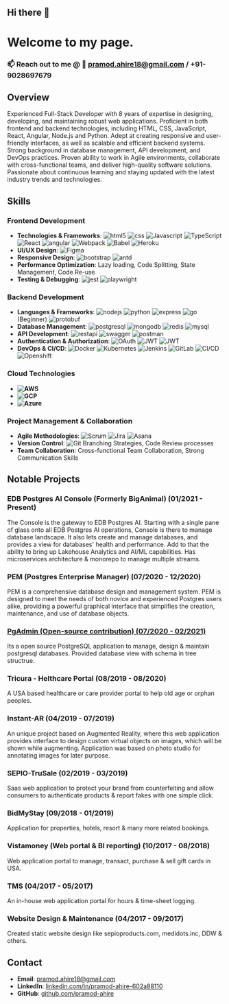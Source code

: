## Hi there 👋

# Welcome to my page. 

### 📫  Reach out to me @ 📧  pramod.ahire18@gmail.com / +91-9028697679

## Overview

Experienced Full-Stack Developer with 8 years of expertise in designing, developing, and maintaining robust web applications. Proficient in both frontend and backend technologies, including HTML, CSS, JavaScript, React, Angular, Node.js and Python. Adept at creating responsive and user-friendly interfaces, as well as scalable and efficient backend systems. Strong background in database management, API development, and DevOps practices. Proven ability to work in Agile environments, collaborate with cross-functional teams, and deliver high-quality software solutions. Passionate about continuous learning and staying updated with the latest industry trends and technologies.

## Skills

### Frontend Development
- **Technologies & Frameworks**: <img alt="html5" src="https://img.shields.io/badge/-HTML5-E34F26?style=flat&logo=html5&logoColor=white" /> <img alt="css" src="https://img.shields.io/badge/-CSS-1572B6?style=flat&logo=css3&logoColor=white" /> <img alt="Javascript" src="https://img.shields.io/badge/-Javascript-f7df1e?style=flat&logo=javascript&logoColor=white" /> <img alt="TypeScript" src="https://img.shields.io/badge/-TypeScript-007ACC?style=flat&logo=typescript&logoColor=white" /> <img alt="React" src="https://img.shields.io/badge/-React-45b8d8?style=flat&logo=react&logoColor=white" /> <img alt="angular" src="https://img.shields.io/badge/-Angular-BD032D?style=flat&logo=angular&logoColor=white" /> <img alt="Webpack" src="https://img.shields.io/badge/-Webpack-8DD6F9?style=flat&logo=webpack&logoColor=white" /> <img alt="Babel" src="https://img.shields.io/badge/-Babel-f9dc3e?style=flat&logo=babel&logoColor=white" /> <img alt="Heroku" src="https://img.shields.io/badge/-Heroku-430098?style=flat&logo=heroku&logoColor=white" />
- **UI/UX Design**: <img alt="Figma" src="https://img.shields.io/badge/-Figma-black?style=flat&logo=figma&logoColor=white" />
- **Responsive Design**: <img alt="bootstrap" src="https://img.shields.io/badge/-Bootstrap-780FF0?style=flat&logo=bootstrap&logoColor=white" /> <img alt="antd" src="https://img.shields.io/badge/-AntD-1181F6?style=flat&logo=antd&logoColor=white" />
- **Performance Optimization**: Lazy loading, Code Splitting, State Management, Code Re-use
- **Testing & Debugging**: <img alt="jest" src="https://img.shields.io/badge/-Jest-C21324?style=flat&logo=jest&logoColor=white" /> <img alt="playwright" src="https://img.shields.io/badge/-Playwright-1D8920?style=flat&logo=playwright&logoColor=white" />

### Backend Development
- **Languages & Frameworks**: <img alt="nodejs" src="https://img.shields.io/badge/-NodeJS-669C5A?style=flat&logoColor=white" /> <img alt="python" src="https://img.shields.io/badge/-Python-3970A2?style=flat&logo=python&logoColor=white" /> <img alt="express" src="https://img.shields.io/badge/-ExpressJS-F4D921?style=flat&logo=express&logoColor=grey&color=white" /> <img alt="go" src="https://img.shields.io/badge/-Go-08A6D0?style=flat&logo=go&logoColor=white" /> (Beginner) <img alt="protobuf" src="https://img.shields.io/badge/-Protobuf-D44338?style=flat&logo=protobuf&logoColor=white" />
- **Database Management**: <img alt="postgresql" src="https://img.shields.io/badge/-PostgreSQL-13608F?style=flat&logo=postgresql&logoColor=white" /> <img alt="mongodb" src="https://img.shields.io/badge/-MongoDB-14A44D?style=flat&logo=mongodb&logoColor=white" /> <img alt="redis" src="https://img.shields.io/badge/-Redis-BF2E2A?style=flat&logo=redis&logoColor=white" /> <img alt="mysql" src="https://img.shields.io/badge/-MySQL-13608F?style=flat&logo=mysql&logoColor=white" />
- **API Development**: <img alt="restapi" src="https://img.shields.io/badge/-RESTFUL_API's-F163F7?style=flat&logo=restapi&logoColor=white" /> <img alt="swagger" src="https://img.shields.io/badge/-Swagger-6A9503?style=flat&logo=swagger&logoColor=white" /> <img alt="postman" src="https://img.shields.io/badge/-Postman-F56833?style=flat&logo=postman&logoColor=white" />
- **Authentication & Authorization**: <img alt="OAuth" src="https://img.shields.io/badge/-OAuth-green?style=flat&logo=oauth&logoColor=white" /> <img alt="JWT" src="https://img.shields.io/badge/-JWT-01B9F1?style=flat&logo=jwt&logoColor=white" /> <img alt="JWT" src="https://img.shields.io/badge/-Session_Based_Authentication-blue?style=flat&logo=jwt&logoColor=white" />
- **DevOps & CI/CD**: <img alt="Docker" src="https://img.shields.io/badge/-Docker-008DDB?style=flat&logo=docker&logoColor=white" /> <img alt="Kubernetes" src="https://img.shields.io/badge/-Kubernetes-3069DD?style=flat&logo=kubernetes&logoColor=white" /> <img alt="Jenkins" src="https://img.shields.io/badge/-Jenkins-CD3631?style=flat&logo=Jenkins&logoColor=white" /> <img alt="GitLab" src="https://img.shields.io/badge/-GitLab-F69A19?style=flat&logo=GitLab&logoColor=white" /> <img alt="CI/CD" src="https://img.shields.io/badge/-CI/CD-88BF3D?style=flat&logo=cicd&logoColor=white" /> <img alt="Openshift" src="https://img.shields.io/badge/-Openshift-D41F2C?style=flat&logo=redhat&logoColor=white" />
  
### Cloud Technologies
- **<img alt="AWS" src="https://img.shields.io/badge/-AWS-F69400?style=flat&logo=amazon&logoColor=white" />**
- **<img alt="GCP" src="https://img.shields.io/badge/-GCP-3F80EC?style=flat&logo=google&logoColor=white" />**
- **<img alt="Azure" src="https://img.shields.io/badge/-Azure-0285CF?style=flat&logo=microsoft-azure&logoColor=white" />**

### Project Management & Collaboration
- **Agile Methodologies**: <img alt="Scrum" src="https://img.shields.io/badge/-Scrum-198EAB?style=flat&logo=scrum&logoColor=white" /> <img alt="Jira" src="https://img.shields.io/badge/-Jira-1A73E9?style=flat&logo=Jira&logoColor=white" /> <img alt="Asana" src="https://img.shields.io/badge/-Asana-F75A87?style=flat&logo=asana&logoColor=white" />
- **Version Control**: <img alt="Git" src="https://img.shields.io/badge/-Git-E84D32?style=flat&logo=git&logoColor=white" /> Branching Strategies, Code Review processes
- **Team Collaboration**: Cross-functional Team Collaboration, Strong Communication Skills

## Notable Projects

### EDB Postgres AI Console (Formerly BigAnimal) (01/2021 - Present)
The Console is the gateway to EDB Postgres AI. Starting with a single pane of glass onto all EDB Postgres AI operations, Console is there to manage database landscape. It also lets create and manage databases, and provides a view for databases' health and performance. Add to that the ability to bring up Lakehouse Analytics and AI/ML capabilities. Has microservices architecture & monorepo to manage multiple streams.

### PEM (Postgres Enterprise Manager) (07/2020 - 12/2020)
PEM is a comprehensive database design and management system. PEM is designed to meet the needs of both novice and experienced Postgres users alike, providing a powerful graphical interface that simplifies the creation, maintenance, and use of database objects.

### [PgAdmin (Open-source contribution) (07/2020 - 02/2021)](https://github.com/pgadmin-org/pgadmin4/commits/master/?author=pramod-ahire)
Its a open source PostgreSQL application to manage, design & maintain postgresql databases. Provided database view with schema in tree structrue.

### Tricura - Helthcare Portal (08/2019 - 08/2020)
A USA based healthcare or care provider portal to help old age or orphan peoples.

### Instant-AR (04/2019 - 07/2019)
An unique project based on Augmented Reality, where this web application provides interface to design custom virtual objects on images, which will be shown while augmenting. Application was based on photo studio for annotating images for later purpose.

### SEPIO-TruSale (02/2019 - 03/2019)
Saas web application to protect your brand from counterfeiting and allow consumers to authenticate products & report fakes with one simple
click.

### BidMyStay (09/2018 - 01/2019)
Application for properties, hotels, resort & many more related bookings.

### Vistamoney (Web portal & BI reporting) (10/2017 - 08/2018)
Web application portal to manage, transact, purchase & sell gift cards in USA. 

### TMS (04/2017 - 05/2017)
An in-house web application portal for hours & time-sheet logging. 

### Website Design & Maintenance (04/2017 - 09/2017)
Created static website design like sepioproducts.com, medidots.inc, DDW & others.

## Contact

- **Email**: pramod.ahire18@gmail.com
- **LinkedIn**: [linkedin.com/in/pramod-ahire-602a88110](https://www.linkedin.com/in/pramod-ahire-602a88110/)
- **GitHub**: [github.com/pramod-ahire](https://github.com/pramod-ahire)
